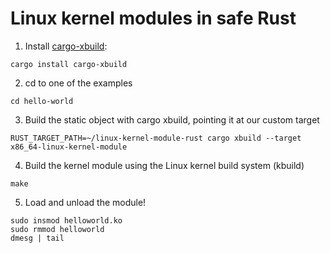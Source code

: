# Linux kernel modules in safe Rust

1. Install [cargo-xbuild](https://github.com/rust-osdev/cargo-xbuild):

```
cargo install cargo-xbuild
```

2. cd to one of the examples

```
cd hello-world
```

3. Build the static object with cargo xbuild, pointing it at our custom target

```
RUST_TARGET_PATH=~/linux-kernel-module-rust cargo xbuild --target x86_64-linux-kernel-module

```

4. Build the kernel module using the Linux kernel build system (kbuild)

```
make
```

5. Load and unload the module!

```
sudo insmod helloworld.ko
sudo rmmod helloworld
dmesg | tail
```
